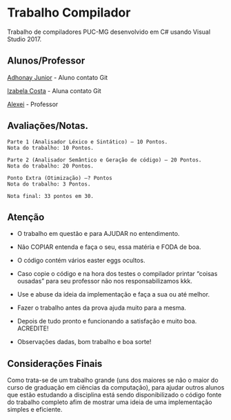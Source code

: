 # Trabalho Compilador

Trabalho de compiladores PUC-MG desenvolvido em C# usando Visual Studio 2017.

## Alunos/Professor

[Adhonay Junior](https://github.com/adhonay) - Aluno contato Git

[Izabela Costa](https://github.com/izabelacGoncalves) - Aluna contato Git

[Alexei](http://portal.pucminas.br/pos/eletrica/index-link.php?arquivo=docente&pagina=4124&id=254) - Professor

## Avaliações/Notas.

```
Parte 1 (Analisador Léxico e Sintático) – 10 Pontos.
Nota do trabalho: 10 Pontos.

Parte 2 (Analisador Semântico e Geração de código) – 20 Pontos.
Nota do trabalho: 20 Pontos.

Ponto Extra (Otimização) –? Pontos 
Nota do trabalho: 3 Pontos.

Nota final: 33 pontos em 30.
```

## Atenção

* O trabalho em questão e para AJUDAR no entendimento.

* Não COPIAR entenda e faça o seu, essa matéria e FODA de boa.

* O código contém vários easter eggs ocultos.

* Caso copie o código e na hora dos testes o compilador printar “coisas ousadas” para seu professor não nos responsabilizamos kkk.

* Use e abuse da ideia da implementação e faça a sua ou até melhor.

* Fazer o trabalho antes da prova ajuda muito para a mesma.

* Depois de tudo pronto e funcionando a satisfação e muito boa. ACREDITE!

* Observações dadas, bom trabalho e boa sorte!


## Considerações Finais

Como trata-se de um trabalho grande (uns dos maiores se não o maior do curso de graduação em ciências da computação), para ajudar outros alunos que estão estudando a disciplina está sendo disponibilizado o código fonte do trabalho completo afim de mostrar uma ideia de uma implementação simples e eficiente. 
